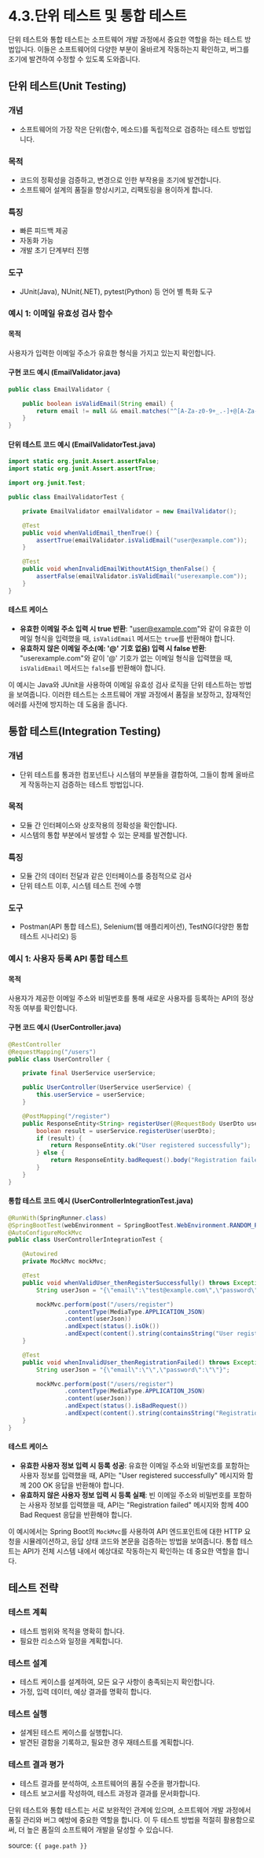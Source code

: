 # 4.3.단위 테스트 및 통합 테스트

단위 테스트와 통합 테스트는 소프트웨어 개발 과정에서 중요한 역할을 하는 테스트 방법입니다. 
이들은 소프트웨어의 다양한 부분이 올바르게 작동하는지 확인하고, 버그를 조기에 발견하여 수정할 수 있도록 도와줍니다.

## 단위 테스트(Unit Testing)

### 개념
- 소프트웨어의 가장 작은 단위(함수, 메소드)를 독립적으로 검증하는 테스트 방법입니다.

### 목적
- 코드의 정확성을 검증하고, 변경으로 인한 부작용을 조기에 발견합니다.
- 소프트웨어 설계의 품질을 향상시키고, 리팩토링을 용이하게 합니다.

### 특징
- 빠른 피드백 제공
- 자동화 가능
- 개발 초기 단계부터 진행

### 도구
- JUnit(Java), NUnit(.NET), pytest(Python) 등 언어 별 특화 도구

### 예시 1: 이메일 유효성 검사 함수

#### 목적
사용자가 입력한 이메일 주소가 유효한 형식을 가지고 있는지 확인합니다.

#### 구현 코드 예시 (EmailValidator.java)

```java
public class EmailValidator {

    public boolean isValidEmail(String email) {
        return email != null && email.matches("^[A-Za-z0-9+_.-]+@[A-Za-z0-9.-]+$");
    }
}
```

#### 단위 테스트 코드 예시 (EmailValidatorTest.java)

```java
import static org.junit.Assert.assertFalse;
import static org.junit.Assert.assertTrue;

import org.junit.Test;

public class EmailValidatorTest {

    private EmailValidator emailValidator = new EmailValidator();

    @Test
    public void whenValidEmail_thenTrue() {
        assertTrue(emailValidator.isValidEmail("user@example.com"));
    }

    @Test
    public void whenInvalidEmailWithoutAtSign_thenFalse() {
        assertFalse(emailValidator.isValidEmail("userexample.com"));
    }
}
```

#### 테스트 케이스
- **유효한 이메일 주소 입력 시 true 반환**: "user@example.com"와 같이 유효한 이메일 형식을 입력했을 때, `isValidEmail` 메서드는 `true`를 반환해야 합니다.
- **유효하지 않은 이메일 주소(예: '@' 기호 없음) 입력 시 false 반환**: "userexample.com"와 같이 '@' 기호가 없는 이메일 형식을 입력했을 때, `isValidEmail` 메서드는 `false`를 반환해야 합니다.

이 예시는 Java와 JUnit을 사용하여 이메일 유효성 검사 로직을 단위 테스트하는 방법을 보여줍니다. 이러한 테스트는 소프트웨어 개발 과정에서 품질을 보장하고, 잠재적인 에러를 사전에 방지하는 데 도움을 줍니다.

## 통합 테스트(Integration Testing)

### 개념
- 단위 테스트를 통과한 컴포넌트나 시스템의 부분들을 결합하여, 그들이 함께 올바르게 작동하는지 검증하는 테스트 방법입니다.

### 목적
- 모듈 간 인터페이스와 상호작용의 정확성을 확인합니다.
- 시스템의 통합 부분에서 발생할 수 있는 문제를 발견합니다.

### 특징
- 모듈 간의 데이터 전달과 같은 인터페이스를 중점적으로 검사
- 단위 테스트 이후, 시스템 테스트 전에 수행

### 도구
- Postman(API 통합 테스트), Selenium(웹 애플리케이션), TestNG(다양한 통합 테스트 시나리오) 등

### 예시 1: 사용자 등록 API 통합 테스트

#### 목적
사용자가 제공한 이메일 주소와 비밀번호를 통해 새로운 사용자를 등록하는 API의 정상 작동 여부를 확인합니다.

#### 구현 코드 예시 (UserController.java)

```java
@RestController
@RequestMapping("/users")
public class UserController {

    private final UserService userService;

    public UserController(UserService userService) {
        this.userService = userService;
    }

    @PostMapping("/register")
    public ResponseEntity<String> registerUser(@RequestBody UserDto userDto) {
        boolean result = userService.registerUser(userDto);
        if (result) {
            return ResponseEntity.ok("User registered successfully");
        } else {
            return ResponseEntity.badRequest().body("Registration failed");
        }
    }
}
```

#### 통합 테스트 코드 예시 (UserControllerIntegrationTest.java)

```java
@RunWith(SpringRunner.class)
@SpringBootTest(webEnvironment = SpringBootTest.WebEnvironment.RANDOM_PORT)
@AutoConfigureMockMvc
public class UserControllerIntegrationTest {

    @Autowired
    private MockMvc mockMvc;

    @Test
    public void whenValidUser_thenRegisterSuccessfully() throws Exception {
        String userJson = "{\"email\":\"test@example.com\",\"password\":\"password\"}";

        mockMvc.perform(post("/users/register")
                .contentType(MediaType.APPLICATION_JSON)
                .content(userJson))
                .andExpect(status().isOk())
                .andExpect(content().string(containsString("User registered successfully")));
    }

    @Test
    public void whenInvalidUser_thenRegistrationFailed() throws Exception {
        String userJson = "{\"email\":\"\",\"password\":\"\"}";

        mockMvc.perform(post("/users/register")
                .contentType(MediaType.APPLICATION_JSON)
                .content(userJson))
                .andExpect(status().isBadRequest())
                .andExpect(content().string(containsString("Registration failed")));
    }
}
```

#### 테스트 케이스
- **유효한 사용자 정보 입력 시 등록 성공**: 유효한 이메일 주소와 비밀번호를 포함하는 사용자 정보를 입력했을 때, API는 "User registered successfully" 메시지와 함께 200 OK 응답을 반환해야 합니다.
- **유효하지 않은 사용자 정보 입력 시 등록 실패**: 빈 이메일 주소와 비밀번호를 포함하는 사용자 정보를 입력했을 때, API는 "Registration failed" 메시지와 함께 400 Bad Request 응답을 반환해야 합니다.

이 예시에서는 Spring Boot의 `MockMvc`를 사용하여 API 엔드포인트에 대한 HTTP 요청을 시뮬레이션하고, 응답 상태 코드와 본문을 검증하는 방법을 보여줍니다. 통합 테스트는 API가 전체 시스템 내에서 예상대로 작동하는지 확인하는 데 중요한 역할을 합니다.

## 테스트 전략

### 테스트 계획
- 테스트 범위와 목적을 명확히 합니다.
- 필요한 리소스와 일정을 계획합니다.

### 테스트 설계
- 테스트 케이스를 설계하여, 모든 요구 사항이 충족되는지 확인합니다.
- 가정, 입력 데이터, 예상 결과를 명확히 합니다.

### 테스트 실행
- 설계된 테스트 케이스를 실행합니다.
- 발견된 결함을 기록하고, 필요한 경우 재테스트를 계획합니다.

### 테스트 결과 평가
- 테스트 결과를 분석하여, 소프트웨어의 품질 수준을 평가합니다.
- 테스트 보고서를 작성하여, 테스트 과정과 결과를 문서화합니다.

단위 테스트와 통합 테스트는 서로 보완적인 관계에 있으며, 소프트웨어 개발 과정에서 품질 관리와 버그 예방에 중요한 역할을 합니다. 이 두 테스트 방법을 적절히 활용함으로써, 더 높은 품질의 소프트웨어 개발을 달성할 수 있습니다.

source: `{{ page.path }}`
